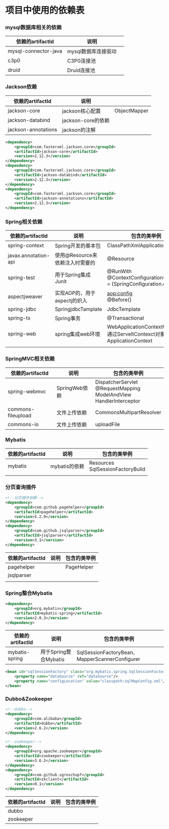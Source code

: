 # 项目中使用的依赖表

### mysql数据库相关的依赖

| 依赖的artifactId     | 说明                |      |
| -------------------- | ------------------- | ---- |
| mysql-connector-java | mysql数据库连接驱动 |      |
| c3p0                 | C3P0连接池          |      |
| druid                | Druid连接池         |      |

### Jackson依赖

| 依赖的artifactId    | 说明               |              |
| ------------------- | ------------------ | ------------ |
| jackson-core        | jackson核心配置    | ObjectMapper |
| jackson-databind    | jackson-core的依赖 |              |
| jackson-annotations | jackson的注解      |              |

```xml
<dependency>
    <groupId>com.fasterxml.jackson.core</groupId>
    <artifactId>jackson-core</artifactId>
    <version>2.12.3</version>
</dependency>
<dependency>
    <groupId>com.fasterxml.jackson.core</groupId>
    <artifactId>jackson-databind</artifactId>
    <version>2.12.3</version>
</dependency>
<dependency>
    <groupId>com.fasterxml.jackson.core</groupId>
    <artifactId>jackson-annotations</artifactId>
    <version>2.12.3</version>
</dependency>
```

### Spring相关依赖

| 依赖的artifactId     | 说明                            | 包含的类举例                                                 |
| -------------------- | ------------------------------- | ------------------------------------------------------------ |
| spring-context       | Spring开发的基本包              | ClassPathXmlApplicationContext                               |
| javax.annotation-api | 使用@Resource来依赖注入时需要的 | @Resource                                                    |
| spring-test          | 用于Spring集成Junit             | @RunWith<br />@ContextConfiguration(classes = {SpringConfiguration.class}) |
| aspectjweaver        | 实现AOP的，用于aspectj的织入    | <aop:config><br />@Before()                                  |
| spring-jdbc          | SpringjdbcTamplate              | JdbcTemplate                                                 |
| spring-tx            | Spring事务                      | @Transactional                                               |
| spring-web           | spring集成web环境               | WebApplicationContextUtils<br />通过ServeltContexct对象来获取ApplicationContext |
|                      |                                 |                                                              |



### SpringMVC相关依赖

| 依赖的artifactId   | 说明          | 包含的类举例                                                 |
| ------------------ | ------------- | ------------------------------------------------------------ |
| spring-webmvc      | SpringWeb依赖 | DispatcherServlet<br />@RequestMapping<br />ModelAndView<br />HandlerInterceptor |
| commons-fileupload | 文件上传依赖  | CommonsMultipartResolver<br />                               |
| commons-io         | 文件上传依赖  | uploadFile                                                   |

### Mybatis

| 依赖的artifactId | 说明          | 包含的类举例                          |
| ---------------- | ------------- | ------------------------------------- |
| mybatis          | mybatis的依赖 | Resources<br />SqlSessionFactoryBulid |
|                  |               |                                       |

### 分页查询插件

```xml
<!--分页插件依赖-->
<dependency>
    <groupId>com.github.pagehelper</groupId>
    <artifactId>pagehelper</artifactId>
    <version>5.2.0</version>
</dependency>
<dependency>
    <groupId>com.github.jsqlparser</groupId>
    <artifactId>jsqlparser</artifactId>
    <version>3.1</version>
</dependency>
```

| 依赖的artifactId | 说明 | 包含的类举例 |
| ---------------- | ---- | ------------ |
| pagehelper       |      | PageHelper   |
| jsqlparser       |      |              |
|                  |      |              |



### Spring整合Mybatis

```xml
<dependency>
    <groupId>org.mybatis</groupId>
    <artifactId>mybatis-spring</artifactId>
    <version>2.0.3</version>
</dependency>
```

| 依赖的artifactId | 说明                  | 包含的类举例                                   |
| ---------------- | --------------------- | ---------------------------------------------- |
| mybatis-spring   | 用于Spring整合Mybatis | SqlSessionFactoryBean、MapperScannerConfigurer |

```xml
<bean id="sqlSessionFactory" class="org.mybatis.spring.SqlSessionFactoryBean">
    <property name="dataSource" ref="dataSource"/>
    <property name="configLocation" value="classpath:sqlMapConfig.xml"/>
</bean>
```



### Dubbo&Zookeeper

```xml
<!--dubbo-->
<dependency>
    <groupId>com.alibaba</groupId>
    <artifactId>dubbo</artifactId>
    <version>2.6.2</version>
</dependency>

<!--zookeeper-->
<dependency>
    <groupId>org.apache.zookeeper</groupId>
    <artifactId>zookeeper</artifactId>
    <version>3.6.2</version>
</dependency>
<dependency>
    <groupId>com.github.sgroschupf</groupId>
    <artifactId>zkclient</artifactId>
    <version>0.1</version>
</dependency>
```

| 依赖的artifactId | 说明 | 包含的类举例 |
| ---------------- | ---- | ------------ |
| dubbo            |      |              |
| zookeeper        |      |              |

